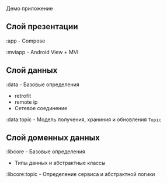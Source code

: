 
Демо приложение 

## Слой презентации

:app - Compose

:mviapp - Android View + MVI

## Слой данных

:data - Базовые определения
- retrofit
- remote ip
- Сетевое соединение

:data:topic - Модель получения, храниния и обновления `Topic`

## Слой доменных данных

:libcore - Базовые определения
- Типы данных и абстрактные классы

:libcore:topic - Определение сервиса и абстрактной логики
